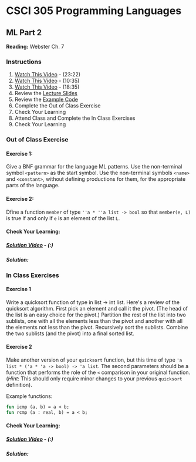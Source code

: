 # CSCI 305 Programming Languages

## ML Part 2

**Reading:** Webster Ch. 7

### Instructions
1. [Watch This Video](https://youtu.be/BKCxarcehno) - (23:22)
2. [Watch This Video](https://youtu.be/WfcyoX6D7vM) - (10:35)
3. [Watch This Video](https://youtu.be/bof6cDAo55w) - (18:35)
4. Review the [Lecture Slides](slides/Lecture16.pdf)
5. Review the [Example Code](https://github.com/CSCI305/csci305-ml-examples/blob/master/ml2.sml)
6. Complete the Out of Class Exercise
7. Check Your Learning
8. Attend Class and Complete the In Class Exercises
9. Check Your Learning

### Out of Class Exercise

#### Exercise 1:
Give a BNF grammar for the language ML patterns. Use the non-terminal symbol `<pattern>` as the start symbol. Use the non-terminal symbols `<name>` and `<constant>`, without defining productions for them, for the appropriate parts of the language.

#### Exercise 2:
Dfine a function `member` of type `''a * ''a list -> bool` so that `member(e, L)` is true if and only if `e` is an element of the list `L`.

#### Check Your Learning:

##### [Solution Video]() - (:)

##### Solution:


### In Class Exercises

#### Exercise 1
Write a quicksort function of type in list -> int list. Here's a review of the quicksort algorithm. First pick an element and call it the pivot. (The head of the list is an easy choice for the pivot.) Partition the rest of the list into two sublists, one with all the elements less than the pivot and another with all the elements not less than the pivot. Recursively sort the sublists. Combine the two sublists (and the pivot) into a final sorted list.

#### Exercise 2
Make another version of your `quicksort` function, but this time of type `'a list * ('a * 'a -> bool) -> 'a list`. The second parameters should be a function that performs the role of the `<` comparison in your original function. (*Hint*: This should only require minor changes to your previous `quicksort` definition).

Example functions:
```ml
fun icmp (a, b) = a < b;
fun rcmp (a : real, b) = a < b;
```

#### Check Your Learning:

##### [Solution Video]() - (:)

##### Solution:
